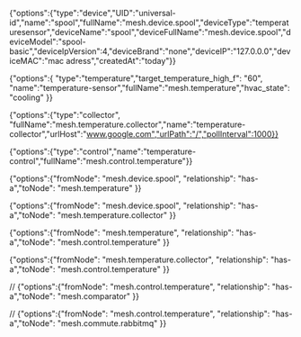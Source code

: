 {"options":{"type":"device","UID":"universal-id","name":"spool","fullName":"mesh.device.spool","deviceType":"temperaturesensor","deviceName":"spool","deviceFullName":"mesh.device.spool","deviceModel":"spool-basic","deviceIpVersion":4,"deviceBrand":"none","deviceIP":"127.0.0.0","deviceMAC":"mac adress","createdAt":"today"}}

{"options":{ "type":"temperature","target_temperature_high_f": "60", "name":"temperature-sensor","fullName":"mesh.temperature","hvac_state": "cooling" }}

{"options":{"type":"collector", "fullName":"mesh.temperature.collector","name":"temperature-collector","urlHost":"www.google.com","urlPath":"/","pollInterval":1000}}

{"options":{"type":"control","name":"temperature-control","fullName":"mesh.control.temperature"}}


{"options":{"fromNode": "mesh.device.spool", "relationship": "has-a","toNode": "mesh.temperature" }}

{"options":{"fromNode": "mesh.device.spool", "relationship": "has-a","toNode": "mesh.temperature.collector" }}

{"options":{"fromNode": "mesh.temperature", "relationship": "has-a","toNode": "mesh.control.temperature" }}

{"options":{"fromNode": "mesh.temperature.collector", "relationship": "has-a","toNode": "mesh.control.temperature" }}

// {"options":{"fromNode": "mesh.control.temperature", "relationship": "has-a","toNode": "mesh.comparator" }}

// {"options":{"fromNode": "mesh.control.temperature", "relationship": "has-a","toNode": "mesh.commute.rabbitmq" }}
